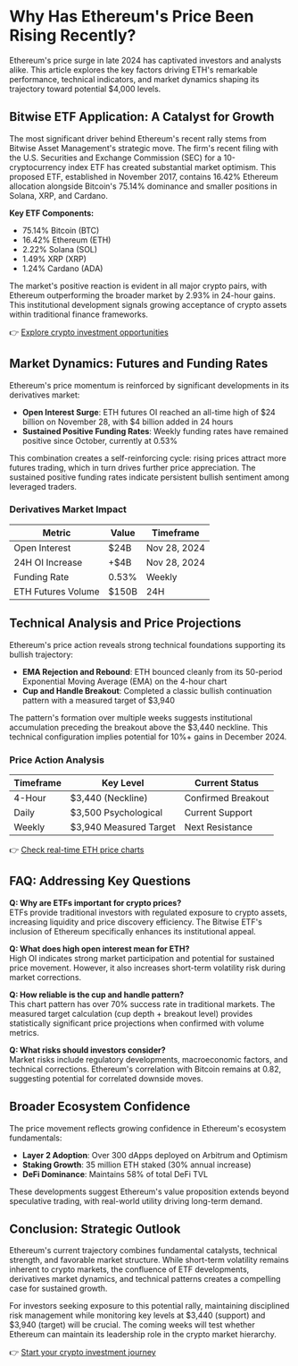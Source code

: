 # Why Has Ethereum's Price Been Rising Recently?

Ethereum's price surge in late 2024 has captivated investors and analysts alike. This article explores the key factors driving ETH's remarkable performance, technical indicators, and market dynamics shaping its trajectory toward potential $4,000 levels.

## Bitwise ETF Application: A Catalyst for Growth

The most significant driver behind Ethereum's recent rally stems from Bitwise Asset Management's strategic move. The firm's recent filing with the U.S. Securities and Exchange Commission (SEC) for a 10-cryptocurrency index ETF has created substantial market optimism. This proposed ETF, established in November 2017, contains 16.42% Ethereum allocation alongside Bitcoin's 75.14% dominance and smaller positions in Solana, XRP, and Cardano.

**Key ETF Components:**
- 75.14% Bitcoin (BTC)
- 16.42% Ethereum (ETH)
- 2.22% Solana (SOL)
- 1.49% XRP (XRP)
- 1.24% Cardano (ADA)

The market's positive reaction is evident in all major crypto pairs, with Ethereum outperforming the broader market by 2.93% in 24-hour gains. This institutional development signals growing acceptance of crypto assets within traditional finance frameworks.

👉 [Explore crypto investment opportunities](https://bit.ly/okx-bonus)

## Market Dynamics: Futures and Funding Rates

Ethereum's price momentum is reinforced by significant developments in its derivatives market:

- **Open Interest Surge**: ETH futures OI reached an all-time high of $24 billion on November 28, with $4 billion added in 24 hours
- **Sustained Positive Funding Rates**: Weekly funding rates have remained positive since October, currently at 0.53%

This combination creates a self-reinforcing cycle: rising prices attract more futures trading, which in turn drives further price appreciation. The sustained positive funding rates indicate persistent bullish sentiment among leveraged traders.

### Derivatives Market Impact
| Metric | Value | Timeframe |
|--------|-------|-----------|
| Open Interest | $24B | Nov 28, 2024 |
| 24H OI Increase | +$4B | Nov 28, 2024 |
| Funding Rate | 0.53% | Weekly |
| ETH Futures Volume | $150B | 24H |

## Technical Analysis and Price Projections

Ethereum's price action reveals strong technical foundations supporting its bullish trajectory:

- **EMA Rejection and Rebound**: ETH bounced cleanly from its 50-period Exponential Moving Average (EMA) on the 4-hour chart
- **Cup and Handle Breakout**: Completed a classic bullish continuation pattern with a measured target of $3,940

The pattern's formation over multiple weeks suggests institutional accumulation preceding the breakout above the $3,440 neckline. This technical configuration implies potential for 10%+ gains in December 2024.

### Price Action Analysis
| Timeframe | Key Level | Current Status |
|----------|-----------|----------------|
| 4-Hour | $3,440 (Neckline) | Confirmed Breakout |
| Daily | $3,500 Psychological | Current Support |
| Weekly | $3,940 Measured Target | Next Resistance |

👉 [Check real-time ETH price charts](https://bit.ly/okx-bonus)

## FAQ: Addressing Key Questions

**Q: Why are ETFs important for crypto prices?**  
ETFs provide traditional investors with regulated exposure to crypto assets, increasing liquidity and price discovery efficiency. The Bitwise ETF's inclusion of Ethereum specifically enhances its institutional appeal.

**Q: What does high open interest mean for ETH?**  
High OI indicates strong market participation and potential for sustained price movement. However, it also increases short-term volatility risk during market corrections.

**Q: How reliable is the cup and handle pattern?**  
This chart pattern has over 70% success rate in traditional markets. The measured target calculation (cup depth + breakout level) provides statistically significant price projections when confirmed with volume metrics.

**Q: What risks should investors consider?**  
Market risks include regulatory developments, macroeconomic factors, and technical corrections. Ethereum's correlation with Bitcoin remains at 0.82, suggesting potential for correlated downside moves.

## Broader Ecosystem Confidence

The price movement reflects growing confidence in Ethereum's ecosystem fundamentals:

- **Layer 2 Adoption**: Over 300 dApps deployed on Arbitrum and Optimism
- **Staking Growth**: 35 million ETH staked (30% annual increase)
- **DeFi Dominance**: Maintains 58% of total DeFi TVL

These developments suggest Ethereum's value proposition extends beyond speculative trading, with real-world utility driving long-term demand.

## Conclusion: Strategic Outlook

Ethereum's current trajectory combines fundamental catalysts, technical strength, and favorable market structure. While short-term volatility remains inherent to crypto markets, the confluence of ETF developments, derivatives market dynamics, and technical patterns creates a compelling case for sustained growth.

For investors seeking exposure to this potential rally, maintaining disciplined risk management while monitoring key levels at $3,440 (support) and $3,940 (target) will be crucial. The coming weeks will test whether Ethereum can maintain its leadership role in the crypto market hierarchy.

👉 [Start your crypto investment journey](https://bit.ly/okx-bonus)